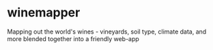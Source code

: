 # winemapper
Mapping out the world's wines - vineyards, soil type, climate data, and more blended together into a friendly web-app 
